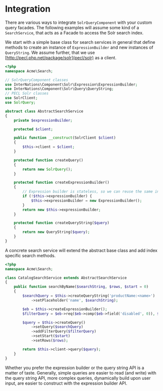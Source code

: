 # Integration

There are various ways to integrate `SolrQueryComponent` with your custom query facades. The following examples will
assume some kind of a `SearchService`, that acts as a Facade to access the Solr search index.


We start with a simple base class for search services in general that define methods to create an instance of
`ExpressionBuilder` and new instances of `QueryString`. We assume further, that we use
[http://pecl.php.net/package/solr](pecl/solr) as a client.

```php
<?php
namespace Acme\Search;

// SolrQueryComponent classes
use InterNations\Component\Solr\Expression\ExpressionBuilder;
use InterNations\Component\Solr\Query\QueryString;
// PECL Solr classes
use SolrClient;
use SolrQuery;

abstract class AbstractSearchService
{
    private $expressionBuilder;

    protected $client;

    public function __construct(SolrClient $client)
    {
        $this->client = $client;
    }

    protected function createQuery()
    {
        return new SolrQuery();
    }

    protected function createExpressionBuilder()
    {
        // Expression builder is stateless, so we can reuse the same instance over and over again
        if (!$this->expressionBuilder) {
            $this->expressionBuilder = new ExpressionBuilder();
        }
        return new $this->expressionBuilder;
    }

    protected function createQueryString($query)
    {
        return new QueryString($query);
    }
}
```

A concrete search service will extend the abstract base class and add index specific search methods.

```php
<?php
namespace Acme\Search;

class CatalogSearchService extends AbstractSearchService
{
    public function searchByName($searchString, $rows, $start = 0)
    {
        $searchQuery = $this->createQueryString('productName:<name>')
            ->setPlaceholder('name', $searchString);

        $eb = $this->createExpressionBuilder();
        $filterQuery = $eb->req($eb->comp($eb->field('disabled', 0)), $eb->field('visible', 1));

        $query = $this->createQuery()
            ->setQuery($searchQuery)
            ->addFilterQuery($filterQuery)
            ->setStart($start)
            ->setRows($rows);

        return $this->client->query($query);
    }
}
```

Whether you prefer the expression builder or the query string API is a matter of taste. Generally, simple queries are
easier to read (and write) with the query string API, more complex queries, dynamically build upon user input, are
easier to construct with the expression builder API.
